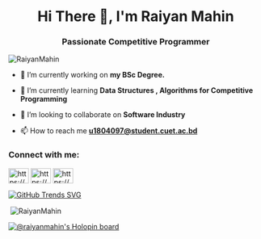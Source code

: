<h1 align="center">Hi There 👋, I'm Raiyan Mahin</h1>
<h3 align="center">Passionate Competitive Programmer</h3>

<p align="left"> <img src="https://komarev.com/ghpvc/?username=RaiyanMahin&label=Profile%20views&color=0e75b6&style=flat" alt="RaiyanMahin" /> </p>




- 🔭 I’m currently working on **my BSc Degree.**

- 🌱 I’m currently learning **Data Structures , Algorithms for Competitive Programming**

- 👯 I’m looking to collaborate on **Software Industry**

- 📫 How to reach me **u1804097@student.cuet.ac.bd**


<h3 align="left">Connect with me:</h3>
<p align="left">
<a href="https://www.linkedin.com/in/raiyanmahin/" target="blank"><img align="center" src="https://cdn.jsdelivr.net/npm/simple-icons@3.0.1/icons/linkedin.svg" alt="https://www.linkedin.com/in/raiyanmahin/" height="30" width="40" /></a>
<a href="https://www.facebook.com/raiyan97mahin/" target="blank"><img align="center" src="https://cdn.jsdelivr.net/npm/simple-icons@3.0.1/icons/facebook.svg" alt="https://www.facebook.com/raiyan97mahin/" height="30" width="40" /></a>
<a href="https://www.youtube.com/channel/UC-6FrwadV-TTlHrxOToqf7w" target="blank"><img align="center" src="https://cdn.jsdelivr.net/npm/simple-icons@3.0.1/icons/youtube.svg" alt="https://www.youtube.com/channel/UC-6FrwadV-TTlHrxOToqf7w" height="30" width="40" /></a>
</p>

[![GitHub Trends SVG](https://api.githubtrends.io/user/svg/RaiyanMahin/langs)](https://githubtrends.io)



<p>&nbsp;<img align="center" src="https://github-readme-stats.vercel.app/api?username=RaiyanMahin&&show_icons=true&title_color=ffffff&icon_color=bb2acf&text_color=daf7dc&bg_color=151515" alt="RaiyanMahin" /></p>


[![@raiyanmahin's Holopin board](https://holopin.io/api/user/board?user=raiyanmahin)](https://holopin.io/@raiyanmahin)







